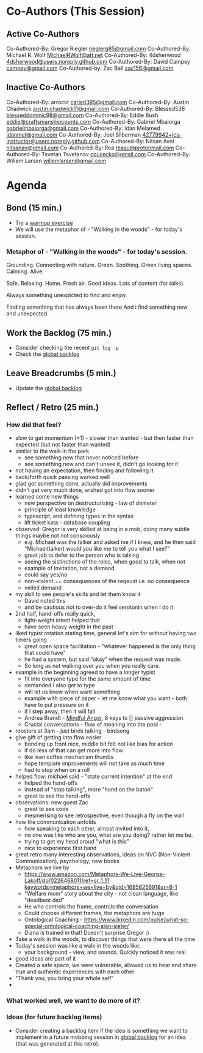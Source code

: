 # Co-Authors (This Session)

## Active Co-Authors
Co-Authored-By: Gregor Riegler <rieglerg85@gmail.com>
Co-Authored-By: Michael R. Wolf <MichaelRWolf@att.net>
Co-Authored-By: 4dsherwood <4dsherwood@users.noreply.github.com>
Co-Authored-By: David Campey <campey@gmail.com>
Co-Authored-by: Zac Ball <zac156@gmail.com>


## Inactive Co-Authors
Co-Authored-By: arrockt <cariari385@gmail.com>
Co-Authored-By: Austin Chadwick <austin.chadwick11@gmail.com>
Co-Authored-By: Blessed538 <blesseddominic98@gmail.com>
Co-Authored-By: Eddie Bush <eddie@craftsmanshipcounts.com>
Co-Authored-By: Gabriel Mbaiorga <gabrielmbaiorga@gmail.com>
Co-Authored-By: Idan Melamed <idanmel@gmail.com>
Co-Authored-By: Joel Silberman <42779942+jcs-instructor@users.noreply.github.com>
Co-Authored-By: Nitsan Avni <nitsanav@gmail.com>
Co-Authored-By: Rea <reasu@protonmail.com>
Co-Authored-By: Tsvetan Tsvetanov <cpi.cecko@gmail.com>
Co-Authored-By: Willem Larsen <willemlarsen@gmail.com>

# Agenda

## Bond (15 min.)
-   Try a [warmup exercise](../docs/warmup-exercises.md)
-   We will use the metaphor of - "Walking in the woods" - for today's session.
  
### Metaphor of - "Walking in the woods" - for today's session.
Grounding.  Connecting with nature.  Green.  Soothing.  Green living
spaces.  Calming.  Alive.

Safe.  Relaxing.  Home.  Fresh air.  Good ideas.  Lots of content (for
talks).

Always something unexptcted to find and enjoy.

Finding something that has always been there 
And i find something new and unexpected

## Work the Backlog (75 min.)
-   Consider checking the recent `git log -p`
-   Check the [global backlog](../docs/backlog.md)

## Leave Breadcrumbs (5 min.)

-   Update the [global backlog](../docs/backlog.md)

## Reflect / Retro (25 min.)

### How did that feel?
- slow to get momentum (+1) - slower than wanted - but then faster than expected (but not faster than wanted)
- similar to the walk in the park
  - see something new that never noticed before
  - see something new and can't unsee it, didn't go looking for it
- not having an expectation, then finding and following it
- back/forth quick passing worked well
- glad got something done, actually did improvements
- didn't get very much done, wished got into flow sooner
- learned some new things
  - new perspective on destructurising - law of demeter
  - principle of least knowledge
  - typescript, and defining types in the syntax
  - lift ticket kata - database coupling
- observed: Gregor is very skilled at being in a mob, doing many subtle  things maybe not not consciously
  - e.g. Michael was the talker and asked me if I knew, and he then said "Michael(talker) would you like me to tell you what I see?"
  - great job to defer to the person who is talking
  - seeing the sistinctions of the roles, when good to talk, when not
  - example of invitation, not a demand.
  - could say yes/no
  - non-violent == consequences of the reqeust i.e. no consequence
  - veiled demand
- my skill to see people's skills and let them know it
  - David noted this
  - and be cautious not to over-do it feel serotonin when I do it
- 2nd half, hand-offs really quick, 
  - light-weight intent helped that
  - have seen heavy weight in the past
- liked typist rotation stating time, general let's aim for without having two timers going
  - great open space facilitation - "whatever happened is the only thing that could have"
  - he had a system, but said "okay" when the request was made.
  - So long as not walking over you when you really care.
- example in the beginning agreed to have a longer typist
  - fit into everyone type for the same amount of time
  - demanded I also get to type
  - will let us know when want something
  - example with piece of paper - let me know what you want - both have to put pressure on it
  - if I step away, then it will fall
  - Andrea Brandt - [Mindful Anger](https://www.goodreads.com/book/show/17986443-mindful-anger), 8 keys to [] passive aggression
  - Crucial conversations - flow of meaning into the pool - 
- roosters at 3am - just birds talking - birdsong
- give gift of getting into flow easier
  - bonding up front nice, middle bit felt not like bias for action
  - if do less of that can get more into flow
  - like lean coffee mechanism thumbs
  - hope template improvements will not take as much time
  - had to stop when on a roll
- helped flow: michael said - "state current intention" at the end
  - helped the hand-offs
  - instead of "stop talking", more "hand on the baton"
  - great to see the hand-offs
- observations: new guest Zac
  - great to see code
  - mesmerising to see retrospective, even though a fly on the wall
- how the communication unfolds
  - how speaking to each other, almost invited into it, 
  - no one was like who are you, what are you doing? rather let me be.
  - trying to get my head aroud "what is this"
  - nice to experience first hand
- great retro many interesting observations, ideas on NVC (Non-Violent Communication), psychology, new books
- Metaphors we live by
  - https://www.amazon.com/Metaphors-We-Live-George-Lakoff/dp/0226468011/ref=sr_1_1?keywords=metaphors+we+live+by&qid=1685625691&sr=8-1
  - "Welfare mom" story about the city - not clean language, like "deadbeat dad"
  - He who controls the frame, controls the conversation
  - Could choose different frames, the metaphors are huge
  - Ontological Coaching - https://www.linkedin.com/pulse/what-so-special-ontological-coaching-alan-sieler/
  - Diana is trained in that! Doesn't surprise Gregor :)
- Take a walk in the woods, to discover things that were there all the time
- Today's session was like a walk in the woods like:
  - your background - view, and sounds. Quickly noticed it was real
- good ideas are part of it
- Created a safe space, we were vulnerable, allowed us to hear and share true and authentic experiences with each other
- "Thank you, you bring your whole self"
- 



### What worked well, we want to do more of it?

### Ideas (for future backlog items)
-   Consider creating a backlog item if the idea is something we want to implement in a future mobbing session in [global backlog](../docs/backlog.md) 
    for an idea (that was generated at this retro).